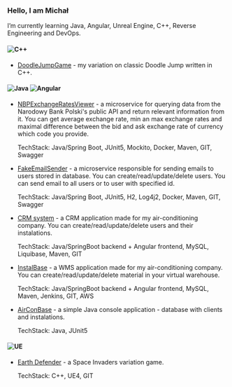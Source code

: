 ### Hello, I am Michał

I’m currently learning Java, Angular, Unreal Engine, C++, Reverse Engineering and DevOps.

#### ![C++](https://img.shields.io/badge/C++-8A2BE2)
- [DoodleJumpGame](https://github.com/Dirtyloop/doodleJumpGame) - my variation on classic Doodle Jump written in C++.

#### ![Java](https://img.shields.io/badge/java-%23ED8B00.svg?style=for-the-badge&logo=java&logoColor=white) ![Angular](https://img.shields.io/badge/angular-%23DD0031.svg?style=for-the-badge&logo=angular&logoColor=white)
- [NBPExchangeRatesViewer](https://github.com/Dirtyloop/NBPExchangeRatesViewer) - a microservice for querying data from the Narodowy Bank Polski's public API and return relevant information from it. You can get average exchange rate, min an max exchange rates and maximal difference between the bid and ask exchange rate of currency which code you provide.

  TechStack: Java/Spring Boot, JUnit5, Mockito, Docker, Maven, GIT, Swagger

- [FakeEmailSender](https://github.com/Dirtyloop/FakeEmailSender) - a microservice responsible for sending emails to users stored in database. You can create/read/update/delete users. You can send email to all users or to user with specified id.
  
  TechStack: Java/Spring Boot, JUnit5, H2, Log4j2, Docker, Maven, GIT, Swagger
  
  
- [CRM system](https://github.com/Dirtyloop/CRM_backend) - a CRM application made for my air-conditioning company. You can create/read/update/delete users and their instalations.

  TechStack: Java/SpringBoot backend + Angular frontend, MySQL, Liquibase, Maven, GIT
  
  
- [InstalBase](https://github.com/Dirtyloop/InstalBase) - a WMS application made for my air-conditioning company. You can create/read/update/delete material in your virtual warehouse.

  TechStack: Java/SpringBoot backend + Angular frontend, MySQL, Maven, Jenkins, GIT, AWS
  
  
- [AirConBase](https://github.com/Dirtyloop/AirConBase) - a simple Java console application - database with clients and instalations.

  TechStack: Java, JUnit5

  
#### ![UE](https://img.shields.io/badge/Unreal%20Engine-0E1128.svg?style=for-the-badge&logo=Unreal-Engine&logoColor=white)
- [Earth Defender](https://github.com/Dirtyloop/earthdefender) - a Space Invaders variation game.

  TechStack: C++, UE4, GIT

<!--
**Dirtyloop/Dirtyloop** is a ✨ _special_ ✨ repository because its `README.md` (this file) appears on your GitHub profile.

Here are some ideas to get you started:

- 🔭 I’m currently working on ...
- 🌱 I’m currently learning ...
- 👯 I’m looking to collaborate on ...
- 🤔 I’m looking for help with ...
- 💬 Ask me about ...
- 📫 How to reach me: ...
- 😄 Pronouns: ...
- ⚡ Fun fact: ...
-->
